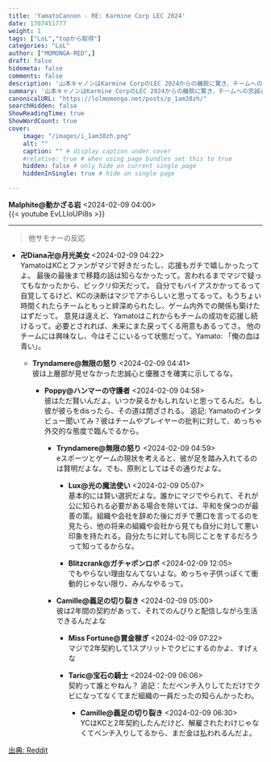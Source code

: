 ```yaml
---
title: 'YamatoCannon - RE: Karmine Corp LEC 2024'
date: 1707451777
weight: 1
tags: ["LoL","topから取得"]
categories: "LoL"
author: ["MOMONGA-RED",]
draft: false
hidemeta: false
comments: false
description: '山本キャノンはKarmine CorpのLEC 2024からの離脱に驚き、チームへの忠誠心を示しつつ、将来的な復帰の可能性に開かれている。'
summary: '山本キャノンはKarmine CorpのLEC 2024からの離脱に驚き、チームへの忠誠心を示しつつ、将来的な復帰の可能性に開かれている。'
canonicalURL: "https://lolmomonga.net/posts/p_1am38zh/"
searchHidden: false
ShowReadingTime: true
ShowWordCount: true
cover:
    image: "/images/i_1am38zh.png"
    alt: ""
    caption: "" # display caption under cover
    #relative: true # when using page bundles set this to true
    hidden: false # only hide on current single page
    hiddenInSingle: true # hide on single page

---
```

**Malphite@動かざる岩** <2024-02-09 04:00>  
{{< youtube EvLLIoUPi8s >}}
  

---

> 他サモナーの反応  

- **卍Diana卍@月光美女** <2024-02-09 04:22>   
YamatoはKCとファンがマジで好きだったし、応援もガチで嬉しかったってよ。
最後の最後まで移籍の話は知らなかったって。言われるまでマジで疑ってもなかったから、ビックリ仰天だって。
自分でもバイアスかかってるって自覚してるけど、KCの決断はマジでアホらしいと思ってるって。もうちょい時間くれたらチームともっと絆深められたし、ゲーム内外での関係も築けたはずだって。
意見は違えど、Yamatoはこれからもチームの成功を応援し続けるって。必要とされれば、未来にまた戻ってくる用意もあるってさ。
他のチームには興味なし、今はそこにいるって状態だって。Yamato: 「俺の血は青い」。  

  - **Tryndamere@無限の怒り** <2024-02-09 04:41>   
  彼は上層部が見せなかった忠誠心と優雅さを確実に示してるな。  

    - **Poppy@ハンマーの守護者** <2024-02-09 04:58>   
    彼はただ賢いんだよ。いつか戻るかもしれないと思ってるんだ。もし彼が彼らをdisったら、その道は閉ざされる。
追記: Yamatoのインタビュー聞いてみ？彼はチームやプレイヤーの批判に対して、めっちゃ外交的な態度で臨んでるから。  

      - **Tryndamere@無限の怒り** <2024-02-09 04:59>   
      eスポーツとゲームの現状を考えると、彼が足を踏み入れてるのは賢明だよな。でも、原則としてはその通りだよな。  

        - **Lux@光の魔法使い** <2024-02-09 05:07>   
        基本的には賢い選択だよな。誰かにマジでやられて、それが公に知られる必要がある場合を除いては、平和を保つのが最善の策。組織や会社を辞めた後にガチで悪口を言ってるのを見たら、他の将来の組織や会社から見ても自分に対して悪い印象を持たれる。自分たちに対しても同じことをするだろうって知ってるからな。  

        - **Blitzcrank@ガチャポンロボ** <2024-02-09 12:05>   
        でもやらない理由なんてないよな。めっちゃ子供っぽくて衝動的じゃない限り、みんなやるって。  

      - **Camille@義足の切り裂き** <2024-02-09 05:00>   
      彼は2年間の契約があって、それでのんびりと配信しながら生活できるんだよな  

        - **Miss Fortune@賞金稼ぎ** <2024-02-09 07:22>   
        マジで2年契約して1スプリットでクビにするのかよ、すげぇな  

        - **Taric@宝石の騎士** <2024-02-09 06:06>   
        契約って誰とやねん？
追記：ただベンチ入りしてただけでクビになってなくてまだ組織の一員だったの知らんかったわ。  

          - **Camille@義足の切り裂き** <2024-02-09 06:30>   
          YCはKCと2年契約したんだけど、解雇されたわけじゃなくてベンチ入りしてるから、まだ金は払われるんだよ。  




[出典: Reddit](https://www.reddit.com//r/leagueoflegends/comments/1am38zh/yamatocannon_re_karmine_corp_lec_2024/)
